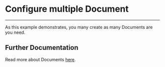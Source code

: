 # Configure multiple Document

---

As this example demonstrates, you many create as many Documents are you need.

## Further Documentation

Read more about Documents [here](https://flatfile.com/docs/guides/documents).
